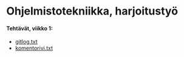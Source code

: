# Ohjelmistotekniikka, harjoitustyö

#### Tehtävät, viikko 1:
* [gitlog.txt](https://github.com/acidmole/last-chance/blob/master/laskarit/viikko1/gitlog.txt)
* [komentorivi.txt](https://github.com/acidmole/last-chance/blob/master/laskarit/viikko1/komentorivi.txt)
